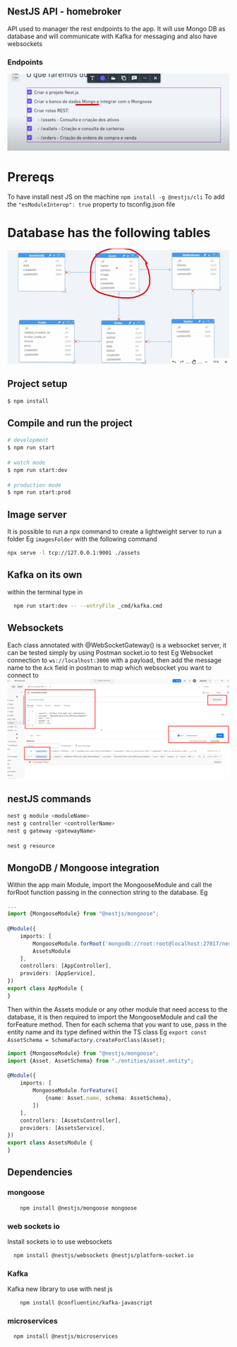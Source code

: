 ## NestJS API - homebroker
API used to manager the rest endpoints to the app. It will use Mongo DB as database and will communicate with Kafka for messaging and also have websockets
### Endpoints

![01-endpoints.png](images/01-endpoints.png)


# Prereqs
To have install nest JS on the machine `npm install -g @nestjs/cli`
To add the `"esModuleInterop": true` property to tsconfig.json file

# Database has the following tables
![02-db.png](images/02-db.png)

## Project setup

```bash
$ npm install
```

## Compile and run the project

```bash
# development
$ npm run start

# watch mode
$ npm run start:dev

# production mode
$ npm run start:prod
```

## Image server
It is possible to run a npx command to create a lightweight server to run a folder Eg `imagesFolder` with the following command
```bash
npx serve -l tcp://127.0.0.1:9001 ./assets
```

## Kafka on its own
within the terminal type in 
```bash
  npm run start:dev -- --entryFile _cmd/kafka.cmd
```

## Websockets
Each class annotated with @WebSocketGateway() is a websocket server, it can be tested simply by using Postman socket.io to test
Eg Websocket connection to `ws://localhost:3000` with a payload, then add the message name to the `Ack` field in postman to map which 
websocket you want to connect to
![03-websockets.png](images/03-websockets.png)

## nestJS commands
```bash
nest g module <moduleName>
nest g controller <controllerName>
nest g gateway <gatewayName>

nest g resource
```

## MongoDB / Mongoose integration
Within the app main Module, import the MongooseModule and call the forRoot function passing in the connection string to the database.
Eg 
```typescript
...
import {MongooseModule} from "@nestjs/mongoose";

@Module({
    imports: [
        MongooseModule.forRoot('mongodb://root:root@localhost:27017/nest?authSource=admin&directConnection=true'),
        AssetsModule
    ],
    controllers: [AppController],
    providers: [AppService],
})
export class AppModule {
}

```
Then within the Assets module or any other module that need access to the database, it is then required to import the MongooseModule and call the forFeature method.
Then for each schema that you want to use, pass in the entity name and its type defined within the TS class 
Eg `export const AssetSchema = SchemaFactory.createForClass(Asset);`
```typescript
import {MongooseModule} from "@nestjs/mongoose";
import {Asset, AssetSchema} from "./entities/asset.entity";

@Module({
    imports: [
        MongooseModule.forFeature([
            {name: Asset.name, schema: AssetSchema},
        ])
    ],
    controllers: [AssetsController],
    providers: [AssetsService],
})
export class AssetsModule {
}

```

## Dependencies
### mongoose
```bash
    npm install @nestjs/mongoose mongoose
```

### web sockets io
Install sockets io to use websockets
```bash
  npm install @nestjs/websockets @nestjs/platform-socket.io 
```

### Kafka
Kafka new library to use with nest js
```bash
    npm install @confluentinc/kafka-javascript
```

### microservices
```bash
  npm install @nestjs/microservices  
```
